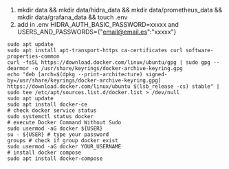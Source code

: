 1. mkdir data && mkdir data/hidra_data && mkdir data/prometheus_data && mkdir data/grafana_data && touch .env
2. add in .env HIDRA_AUTH_BASIC_PASSWORD=xxxxx and USERS_AND_PASSWORDS={"email@email.es":"xxxxx"}

```
sudo apt update
sudo apt install apt-transport-https ca-certificates curl software-properties-common
curl -fsSL https://download.docker.com/linux/ubuntu/gpg | sudo gpg --dearmor -o /usr/share/keyrings/docker-archive-keyring.gpg
echo "deb [arch=$(dpkg --print-architecture) signed-by=/usr/share/keyrings/docker-archive-keyring.gpg] https://download.docker.com/linux/ubuntu $(lsb_release -cs) stable" | sudo tee /etc/apt/sources.list.d/docker.list > /dev/null
sudo apt update
sudo apt install docker-ce
# check docker service status
sudo systemctl status docker
# execute Docker Command Without Sudo
sudo usermod -aG docker ${USER}
su - ${USER} # type your password
groups # check if group docker exist
sudo usermod -aG docker YOUR_USERNAME
# install docker compose
sudo apt install docker-compose
```
